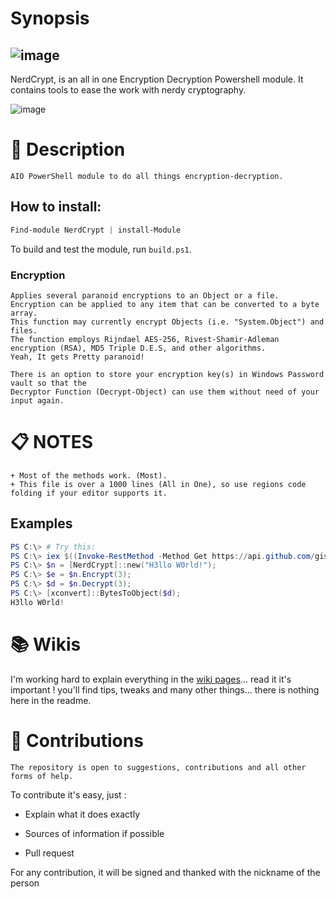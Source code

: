 # Synopsis

## ![image](https://github.com/alainQtec/NerdCrypt/bin/logo_text.png)

NerdCrypt, is an all in one Encryption Decryption Powershell module. It contains tools to ease the work with nerdy cryptography.

![image](https://github.com/alainQtec/NerdCrypt/bin/logo.png)


# 📖 Description

    AIO PowerShell module to do all things encryption-decryption.

## How to install:

```powershell
Find-module NerdCrypt | install-Module
```

To build and test the module, run `build.ps1`.

### Encryption

    Applies several paranoid encryptions to an Object or a file.
    Encryption can be applied to any item that can be converted to a byte array.
    This function may currently encrypt Objects (i.e. "System.Object") and files.
    The function employs Rijndael AES-256, Rivest-Shamir-Adleman encryption (RSA), MD5 Triple D.E.S, and other algorithms.
    Yeah, It gets Pretty paranoid!

    There is an option to store your encryption key(s) in Windows Password vault so that the
    Decryptor Function (Decrypt-Object) can use them without need of your input again.

# 📋 NOTES

    + Most of the methods work. (Most).
    + This file is over a 1000 lines (All in One), so use regions code folding if your editor supports it.

## Examples

```Powershell
PS C:\> # Try this:
PS C:\> iex $((Invoke-RestMethod -Method Get https://api.github.com/gists/217860de99e8ddb89a8820add6f6980f).files.'Nerdcrypt.ps1'.content)
PS C:\> $n = [NerdCrypt]::new("H3llo W0rld!");
PS C:\> $e = $n.Encrypt(3);
PS C:\> $d = $n.Decrypt(3);
PS C:\> [xconvert]::BytesToObject($d);
H3llo W0rld!
```

# 📚 Wikis

I'm working hard to explain everything in the [wiki pages](https://github.com/alainQtec/NerdCrypt/wiki)... read it it's important ! you'll find tips, tweaks and many other things... there is nothing here in the readme.

# 🤝 Contributions

    The repository is open to suggestions, contributions and all other forms of help.

To contribute it's easy, just :

- Explain what it does exactly

- Sources of information if possible

- Pull request

For any contribution, it will be signed and thanked with the nickname of the person
